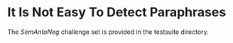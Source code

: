 # It Is Not Easy To Detect Paraphrases

The *SemAntoNeg* challenge set is provided in the testsuite directory.
